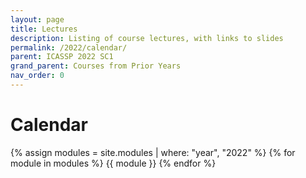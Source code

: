 ```yaml
---
layout: page
title: Lectures
description: Listing of course lectures, with links to slides
permalink: /2022/calendar/
parent: ICASSP 2022 SC1
grand_parent: Courses from Prior Years
nav_order: 0
---
```


# Calendar

{% assign modules = site.modules | where: "year", "2022" %}
{% for module in modules %}
{{ module }}
{% endfor %}
